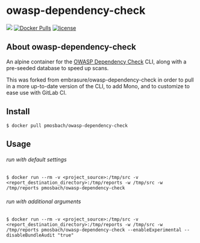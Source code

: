 # owasp-dependency-check

[![](https://images.microbadger.com/badges/image/pmosbach/owasp-dependency-check.svg)](https://microbadger.com/images/pmosbach/owasp-dependency-check "Get your own image badge on microbadger.com") [![Docker Pulls](https://img.shields.io/docker/pulls/pmosbach/owasp-dependency-check.svg?maxAge=2592000)](https://hub.docker.com/r/pmosbach/owasp-dependency-check/) [![license](https://img.shields.io/badge/license-MIT-blue.svg?style=plastic)](https://github.com/pmosbach/owasp-dependency-check/blob/master/LICENSE)

## About owasp-dependency-check

An alpine container for the [OWASP Dependency Check](https://www.owasp.org/index.php/OWASP_Dependency_Check) CLI, along with a pre-seeded database to speed up scans.

This was forked from embrasure/owasp-dependency-check in order to pull in a more up-to-date version of the CLI, to add Mono, and to customize to ease use with GitLab CI.

## Install

`$ docker pull pmosbach/owasp-dependency-check`

## Usage

###### run with default settings

`$ docker run --rm -v <project_source>:/tmp/src -v <report_destination_directory>:/tmp/reports -w /tmp/src -w /tmp/reports pmosbach/owasp-dependency-check`

###### run with additional arguments

`$ docker run --rm -v <project_source>:/tmp/src -v <report_destination_directory>:/tmp/reports -w /tmp/src -w /tmp/reports pmosbach/owasp-dependency-check --enableExperimental --disableBundleAudit "true"`
